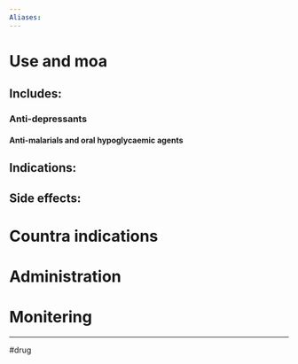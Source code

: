 ```yaml
---
Aliases:
---
```

# Use and moa
## Includes:
### Anti-depressants
#### Anti-malarials and oral hypoglycaemic agents
## Indications:
## Side effects:
# Countra indications
# Administration 
# Monitering 

---
#drug 
